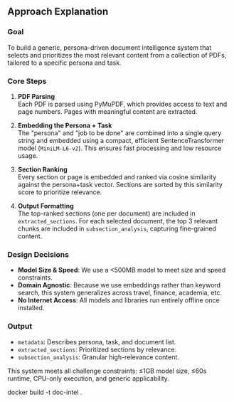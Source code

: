 ## Approach Explanation

### Goal
To build a generic, persona-driven document intelligence system that selects and prioritizes the most relevant content from a collection of PDFs, tailored to a specific persona and task.

### Core Steps

1. **PDF Parsing**  
   Each PDF is parsed using PyMuPDF, which provides access to text and page numbers. Pages with meaningful content are extracted.

2. **Embedding the Persona + Task**  
   The "persona" and "job to be done" are combined into a single query string and embedded using a compact, efficient SentenceTransformer model (`MiniLM-L6-v2`). This ensures fast processing and low resource usage.

3. **Section Ranking**  
   Every section or page is embedded and ranked via cosine similarity against the persona+task vector. Sections are sorted by this similarity score to prioritize relevance.

4. **Output Formatting**  
   The top-ranked sections (one per document) are included in `extracted_sections`. For each selected document, the top 3 relevant chunks are included in `subsection_analysis`, capturing fine-grained content.

### Design Decisions
- **Model Size & Speed**: We use a <500MB model to meet size and speed constraints.
- **Domain Agnostic**: Because we use embeddings rather than keyword search, this system generalizes across travel, finance, academia, etc.
- **No Internet Access**: All models and libraries run entirely offline once installed.

### Output
- `metadata`: Describes persona, task, and document list.
- `extracted_sections`: Prioritized sections by relevance.
- `subsection_analysis`: Granular high-relevance content.

This system meets all challenge constraints: ≤1GB model size, ≤60s runtime, CPU-only execution, and generic applicability.

docker build -t doc-intel .